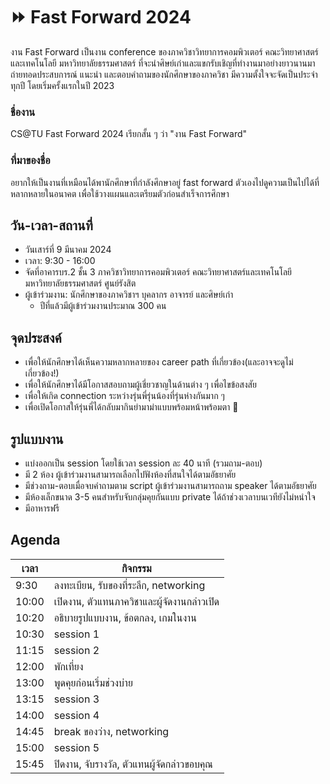 # ⏩ Fast Forward 2024
งาน Fast Forward เป็นงาน conference ของภาควิชาวิทยาการคอมพิวเตอร์ คณะวิทยาศาสตร์และเทคโนโลยี มหาวิทยาลัยธรรมศาสตร์ ที่จะนำศิษย์เก่าและแขกรับเชิญที่ทำงานมาอย่างยาวนานมาถ่ายทอดประสบการณ์ แนะนำ และตอบคำถามของนักศึกษาของภาควิชา มีความตั้งใจจะจัดเป็นประจำทุกปี โดยเริ่มครั้งแรกในปี 2023

### ชื่องาน
CS@TU Fast Forward 2024 เรียกสั้น ๆ ว่า "งาน Fast Forward"

### ที่มาของชื่อ
อยากให้เป็นงานที่เหมือนได้พานักศึกษาที่กำลังศึกษาอยู่ fast forward ตัวเองไปดูความเป็นไปได้ที่หลากหลายในอนาคต เพื่อใช้วางแผนและเตรียมตัวก่อนสำเร็จการศึกษา

## วัน-เวลา-สถานที่
- วันเสาร์ที่ 9 มีนาคม 2024
- เวลา: 9:30 - 16:00
- จัดที่อาคารบร.2 ชั้น 3 ภาควิชาวิทยาการคอมพิวเตอร์ คณะวิทยาศาสตร์และเทคโนโลยี มหาวิทยาลัยธรรมศาสตร์ ศูนย์รังสิต
- ผู้เข้าร่วมงาน: นักศึกษาของภาควิชาฯ บุคลากร อาจารย์ และศิษย์เก่า
  - ปีที่แล้วมีผู้เข้าร่วมงานประมาณ 300 คน

## จุดประสงค์
- เพื่อให้นักศึกษาได้เห็นความหลากหลายของ career path ที่เกี่ยวข้อง(และอาจจะดูไม่เกี่ยวข้อง!)
- เพื่อให้นักศึกษาได้มีโอกาสสอบถามผู้เชี่ยวชาญในด้านต่าง ๆ เพื่อไขข้อสงสัย
- เพื่อให้เกิด connection ระหว่างรุ่นพี่รุ่นน้องที่รุ่นห่างกันมาก ๆ
- เพื่อเปิดโอกาสให้รุ่นพี่ได้กลับมากินยำมาม่าแบบพร้อมหน้าพร้อมตา 🤤

## รูปแบบงาน
- แบ่งออกเป็น session โดยใช้เวลา session ละ 40 นาที (รวมถาม-ตอบ)
- มี 2 ห้อง ผู้เข้าร่วมงานสามารถเลือกไปฟังห้องที่สนใจได้ตามอัธยาศัย
- มีช่วงถาม-ตอบเมื่อจบคำถามตาม script ผู้เข้าร่วมงานสามารถถาม speaker ได้ตามอัธยาศัย
- มีห้องเล็กขนาด 3-5 คนสำหรับจับกลุ่มคุยกันแบบ private ได้ถ้าช่วงเวลาบนเวทียังไม่หนำใจ
- มีอาหารฟรี

## Agenda
| เวลา | กิจกรรม |
| --- | --- |
| 9:30 | ลงทะเบียน, รับของที่ระลึก, networking |
| 10:00 | เปิดงาน, ตัวแทนภาควิชาและผู้จัดงานกล่าวเปิด |
| 10:20 | อธิบายรูปแบบงาน, ข้อตกลง, เกมในงาน |
| 10:30 | session 1 |
| 11:15 | session 2 |
| 12:00 | พักเที่ยง |
| 13:00 | พูดคุยก่อนเริ่มช่วงบ่าย |
| 13:15 | session 3 |
| 14:00 | session 4 |
| 14:45 | break ของว่าง, networking |
| 15:00 | session 5 |
| 15:45 | ปิดงาน, จับรางวัล, ตัวแทนผู้จัดกล่าวขอบคุณ |
